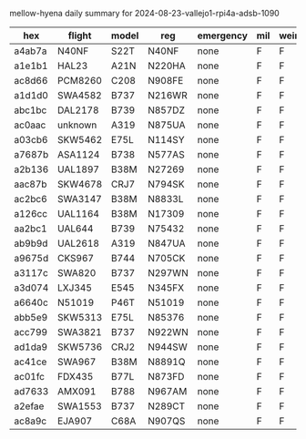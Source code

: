 mellow-hyena daily summary for 2024-08-23-vallejo1-rpi4a-adsb-1090

|hex|flight|model|reg|emergency|mil|weirdo|
|--|--|--|--|--|--|--|
|a4ab7a|N40NF|S22T|N40NF|none|F|F|
|a1e1b1|HAL23|A21N|N220HA|none|F|F|
|ac8d66|PCM8260|C208|N908FE|none|F|F|
|a1d1d0|SWA4582|B737|N216WR|none|F|F|
|abc1bc|DAL2178|B739|N857DZ|none|F|F|
|ac0aac|unknown|A319|N875UA|none|F|F|
|a03cb6|SKW5462|E75L|N114SY|none|F|F|
|a7687b|ASA1124|B738|N577AS|none|F|F|
|a2b136|UAL1897|B38M|N27269|none|F|F|
|aac87b|SKW4678|CRJ7|N794SK|none|F|F|
|ac2bc6|SWA3147|B38M|N8833L|none|F|F|
|a126cc|UAL1164|B38M|N17309|none|F|F|
|aa2bc1|UAL644|B739|N75432|none|F|F|
|ab9b9d|UAL2618|A319|N847UA|none|F|F|
|a9675d|CKS967|B744|N705CK|none|F|F|
|a3117c|SWA820|B737|N297WN|none|F|F|
|a3d074|LXJ345|E545|N345FX|none|F|F|
|a6640c|N51019|P46T|N51019|none|F|F|
|abb5e9|SKW5313|E75L|N85376|none|F|F|
|acc799|SWA3821|B737|N922WN|none|F|F|
|ad1da9|SKW5736|CRJ2|N944SW|none|F|F|
|ac41ce|SWA967|B38M|N8891Q|none|F|F|
|ac01fc|FDX435|B77L|N873FD|none|F|F|
|ad7633|AMX091|B788|N967AM|none|F|F|
|a2efae|SWA1553|B737|N289CT|none|F|F|
|ac8a9c|EJA907|C68A|N907QS|none|F|F|

